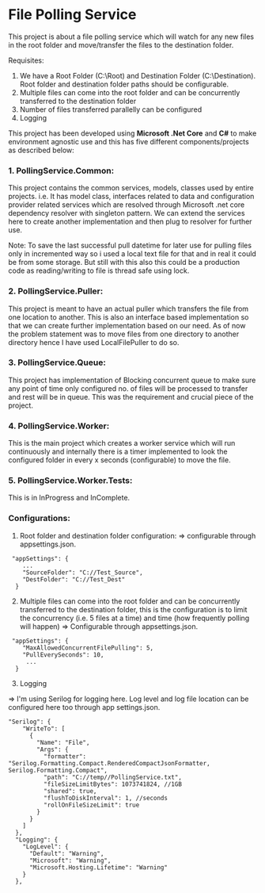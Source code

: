 # File Polling Service

This project is about a file polling service which will watch for any new files in the root folder and
move/transfer the files to the destination folder.

Requisites:
1) We have a Root Folder (C:\Root) and Destination Folder (C:\Destination).
Root folder and destination folder paths should be configurable.
2) Multiple files can come into the root folder and can be concurrently transferred
to the destination folder
3) Number of files transferred parallelly can be configured
4) Logging

This project has been developed using **Microsoft .Net Core** and **C#** to make environment agnostic use and this has five different components/projects as described below:

### 1. PollingService.Common: 
This project contains the common services, models, classes used by entire projects. i.e. It has model class, interfaces related to data and configuration provider related services which are resolved through Microsoft .net core dependency resolver with singleton pattern. We can extend the services here to create another implementation and then plug to resolver for further use.

Note: To save the last successful pull datetime for later use for pulling files only in incremented way so i used a local text file for that and in real it could be from some storage. But still with this also this could be a production code as reading/writing to file is thread safe using lock.  

### 2. PollingService.Puller: 
This project is meant to have an actual puller which transfers the file from one location to another. This is also an interface based implementation so that we can create further implementation based on our need. As of now the problem statement was to move files from one directory to another directory hence I have used LocalFilePuller to do so.

### 3. PollingService.Queue: 
This project has implementation of Blocking concurrent queue to make sure any point of time only configured no. of files will be processed to transfer and rest will be in queue. This was the requirement and crucial piece of the project.

### 4. PollingService.Worker: 
This is the main project which creates a worker service which will run continuously and internally there is a timer implemented to look the configured folder in every x seconds (configurable) to move the file.

### 5. PollingService.Worker.Tests: 
This is in InProgress and InComplete.

### Configurations:

1) Root folder and destination folder configuration:
 => configurable through appsettings.json.
```
 "appSettings": {
    ...
    "SourceFolder": "C://Test_Source",
    "DestFolder": "C://Test_Dest"
  }
  ```
2) Multiple files can come into the root folder and can be concurrently transferred to the destination folder, this is the configuration is to limit the concurrency (i.e. 5 files at a time) and time (how frequently polling will happen)
=> Configurable through appsettings.json.
```
 "appSettings": {
    "MaxAllowedConcurrentFilePulling": 5,
    "PullEverySeconds": 10,
     ...
  }
  ```
  
3) Logging

=> I'm using Serilog for logging here. Log level and log file location can be configured here too through app settings.json.
```
"Serilog": {
    "WriteTo": [
      {
        "Name": "File",
        "Args": {
          "formatter": "Serilog.Formatting.Compact.RenderedCompactJsonFormatter, Serilog.Formatting.Compact",
          "path": "C://temp//PollingService.txt",
          "fileSizeLimitBytes": 1073741824, //1GB
          "shared": true,
          "flushToDiskInterval": 1, //seconds
          "rollOnFileSizeLimit": true
        }
      }
    ]
  },
  "Logging": {
    "LogLevel": {
      "Default": "Warning",
      "Microsoft": "Warning",
      "Microsoft.Hosting.Lifetime": "Warning"
    }
  },
  ```
  
